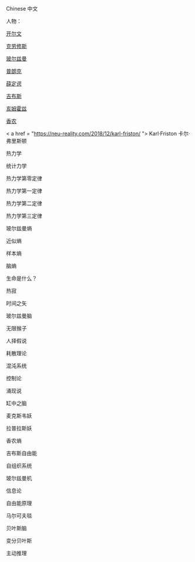 Chinese 中文

人物：

<a href = "https://zh.wikipedia.org/wiki/%E5%BC%80%E5%B0%94%E6%96%87"> 开尔文 </a>

<a href = "https://zh.wikipedia.org/wiki/%E9%AD%AF%E9%81%93%E5%A4%AB%C2%B7%E5%85%8B%E5%8B%9E%E4%BF%AE%E6%96%AF"> 克劳修斯 </a>

<a href = "https://zh.wikipedia.org/wiki/%E8%B7%AF%E5%BE%B7%E7%BB%B4%E5%B8%8C%C2%B7%E7%8E%BB%E5%B0%94%E5%85%B9%E6%9B%BC"> 玻尔兹曼 </a>

<a href = "https://zh.wikipedia.org/zh/%E9%A9%AC%E5%85%8B%E6%96%AF%C2%B7%E6%99%AE%E6%9C%97%E5%85%8B"> 普朗克 </a>

<a href = "https://zh.wikipedia.org/wiki/%E5%9F%83%E5%B0%94%E6%B8%A9%C2%B7%E8%96%9B%E5%AE%9A%E8%B0%94"> 薛定谔 </a>

<a href = "https://zh.wikipedia.org/wiki/%E4%B9%94%E8%B5%9B%E4%BA%9A%C2%B7%E5%A8%81%E6%8B%89%E5%BE%B7%C2%B7%E5%90%89%E5%B8%83%E6%96%AF"> 吉布斯 </a>

<a href = "https://zh.wikipedia.org/wiki/%E8%B5%AB%E5%B0%94%E6%9B%BC%C2%B7%E5%86%AF%C2%B7%E4%BA%A5%E5%A7%86%E9%9C%8D%E5%85%B9"> 亥姆霍兹 </a>

<a href = "https://zh.wikipedia.org/wiki/%E5%85%8B%E5%8A%B3%E5%BE%B7%C2%B7%E9%A6%99%E5%86%9C"> 香农 </a>

< a href = "https://neu-reality.com/2018/12/karl-friston/ "> Karl·Friston 卡尔·弗里斯顿 </a>

热力学

统计力学

热力学第零定律

热力学第一定律

热力学第二定律

热力学第三定律

玻尔兹曼熵

近似熵

样本熵

脑熵


生命是什么？


热寂

时间之矢

玻尔兹曼脑

无限猴子

人择假说

耗散理论

混沌系统

控制论

涌现说

缸中之脑

麦克斯韦妖

拉普拉斯妖

香农熵

吉布斯自由能

自组织系统



玻尔兹曼机

信息论

自由能原理

马尔可夫毯

贝叶斯脑

变分贝叶斯

主动推理


